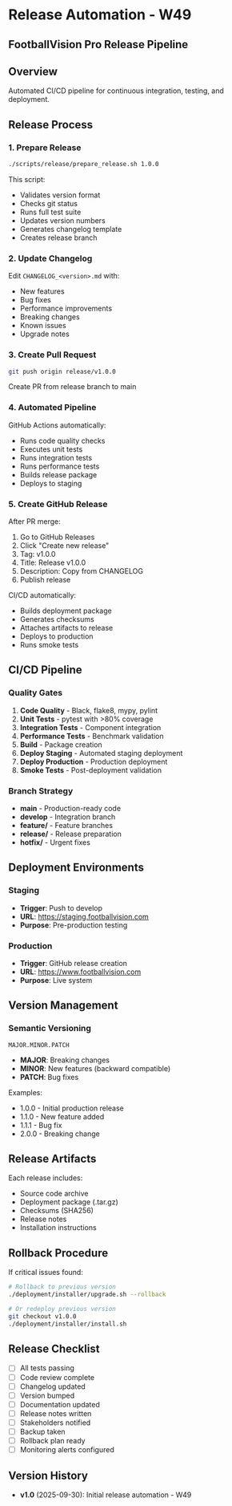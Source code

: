 # Release Automation - W49
## FootballVision Pro Release Pipeline

## Overview
Automated CI/CD pipeline for continuous integration, testing, and deployment.

## Release Process

### 1. Prepare Release
```bash
./scripts/release/prepare_release.sh 1.0.0
```

This script:
- Validates version format
- Checks git status
- Runs full test suite
- Updates version numbers
- Generates changelog template
- Creates release branch

### 2. Update Changelog
Edit `CHANGELOG_<version>.md` with:
- New features
- Bug fixes
- Performance improvements
- Breaking changes
- Known issues
- Upgrade notes

### 3. Create Pull Request
```bash
git push origin release/v1.0.0
```
Create PR from release branch to main

### 4. Automated Pipeline
GitHub Actions automatically:
- Runs code quality checks
- Executes unit tests
- Runs integration tests
- Runs performance tests
- Builds release package
- Deploys to staging

### 5. Create GitHub Release
After PR merge:
1. Go to GitHub Releases
2. Click "Create new release"
3. Tag: v1.0.0
4. Title: Release v1.0.0
5. Description: Copy from CHANGELOG
6. Publish release

CI/CD automatically:
- Builds deployment package
- Generates checksums
- Attaches artifacts to release
- Deploys to production
- Runs smoke tests

## CI/CD Pipeline

### Quality Gates
1. **Code Quality** - Black, flake8, mypy, pylint
2. **Unit Tests** - pytest with >80% coverage
3. **Integration Tests** - Component integration
4. **Performance Tests** - Benchmark validation
5. **Build** - Package creation
6. **Deploy Staging** - Automated staging deployment
7. **Deploy Production** - Production deployment
8. **Smoke Tests** - Post-deployment validation

### Branch Strategy
- **main** - Production-ready code
- **develop** - Integration branch
- **feature/** - Feature branches
- **release/** - Release preparation
- **hotfix/** - Urgent fixes

## Deployment Environments

### Staging
- **Trigger**: Push to develop
- **URL**: https://staging.footballvision.com
- **Purpose**: Pre-production testing

### Production
- **Trigger**: GitHub release creation
- **URL**: https://www.footballvision.com
- **Purpose**: Live system

## Version Management

### Semantic Versioning
```
MAJOR.MINOR.PATCH
```
- **MAJOR**: Breaking changes
- **MINOR**: New features (backward compatible)
- **PATCH**: Bug fixes

Examples:
- 1.0.0 - Initial production release
- 1.1.0 - New feature added
- 1.1.1 - Bug fix
- 2.0.0 - Breaking change

## Release Artifacts

Each release includes:
- Source code archive
- Deployment package (.tar.gz)
- Checksums (SHA256)
- Release notes
- Installation instructions

## Rollback Procedure

If critical issues found:
```bash
# Rollback to previous version
./deployment/installer/upgrade.sh --rollback

# Or redeploy previous version
git checkout v1.0.0
./deployment/installer/install.sh
```

## Release Checklist

- [ ] All tests passing
- [ ] Code review complete
- [ ] Changelog updated
- [ ] Version bumped
- [ ] Documentation updated
- [ ] Release notes written
- [ ] Stakeholders notified
- [ ] Backup taken
- [ ] Rollback plan ready
- [ ] Monitoring alerts configured

## Version History
- **v1.0** (2025-09-30): Initial release automation - W49